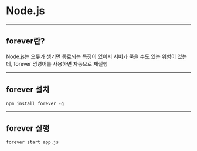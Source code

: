 # Node.js
***
## forever란?
Node.js는 오류가 생기면 종료되는 특징이 있어서 서버가 죽을 수도 있는 위험이 있는데, forever 명령어를 사용하면 자동으로 재실행
***
## forever 설치
```
npm install forever -g
```
***
## forever 실행
```
forever start app.js
```
